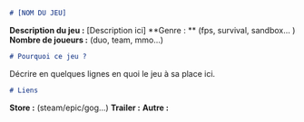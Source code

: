 ```md
# [NOM DU JEU]
```
**Description du jeu :**
[Description ici]
**Genre : ** (fps, survival, sandbox... )
**Nombre de joueurs :** (duo, team, mmo...)

```md
# Pourquoi ce jeu ?
```
Décrire en quelques lignes en quoi le jeu à sa place ici.

```md
# Liens
```
**Store :** (steam/epic/gog...) <lien entre chevrons> 
**Trailer :**  <lien entre chevrons> 
**Autre :**<lien entre chevrons> 
